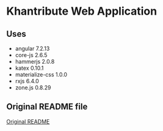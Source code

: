 # Khantribute Web Application

## Uses

* angular 7.2.13
* core-js 2.6.5
* hammerjs 2.0.8
* katex 0.10.1
* materialize-css 1.0.0
* rxjs 6.4.0
* zone.js 0.8.29

## Original README file

[Original README](OLDREADME.md)
